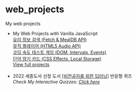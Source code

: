 # web_projects
My web projects

<ul>
<li>
My Web Projects with Vanilla JavaScript<br></li>
        <a href="https://philgineer.github.io/Web_projects/vanilla_javascript_projects/08.%20Meal%20Finder%20(Fetch%20%26%20MealDB%20API)">요리 정보 검색 (Fetch & MealDB API)</a><br/>
        <a href="https://philgineer.github.io/Web_projects/vanilla_javascript_projects/10.%20Music%20Player%20(HTML5%20Audio%20API)">뮤직 플레이어 (HTML5 Audio API)</a><br/>
        <a href="https://philgineer.github.io/Web_projects/vanilla_javascript_projects/12.%20Typing%20Game%20(DOM%2C%20Intervals%2C%20Events)">코딩 속도 테스트 게임 (DOM, Intervals, Events)</a><br/>
        <a href="https://philgineer.github.io/Web_projects/vanilla_javascript_projects/14.%20Memory%20Cards%20(CSS%20Effects%2C%20Local%20Storage)">단어 암기 카드 (CSS Effects, Local Storage)</a><br/>
  <a href='https://philgineer.github.io/Web_projects/vanilla_javascript_projects'>View full projects</a><br/><br/>

<li>2022 세종도서 선정 도서 <a href='https://www.philgineer.com/p/blog-page.html'>[비전공자를 위한 딥러닝]</a> 반응형 퀴즈<br>
  <i>Check My Interactive Quizzes: <a href='https://philgineer.github.io/Web_projects/'>Click here</a> </i></li>
